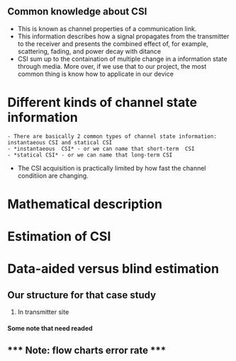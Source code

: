 ## Common knowledge about CSI
- This is known as channel properties of a communication link.
- This information describes how a signal propagates from the transmitter to the receiver and presents the combined effect of, for example, scattering, fading, and power decay with ditance
- CSI sum up to the containation of multiple change in a information state through media. More over, if we use that to our project, the most common thing is know how to applicate in our device


# Different kinds of channel state information
    - There are basically 2 common types of channel state information: instantaeous CSI and statical CSI 
    - *instantaeous  CSI* - or we can name that short-term  CSI 
    - *statical CSI* - or we can name that long-term CSI 
- The CSI acquisition is practically limited by how fast the channel conditiion are changing.

# Mathematical description
# Estimation of CSI
# Data-aided versus blind estimation

## Our structure for that case study
1. In transmitter site
#### Some note that need readed
*** Note: flow charts error rate ***
-



